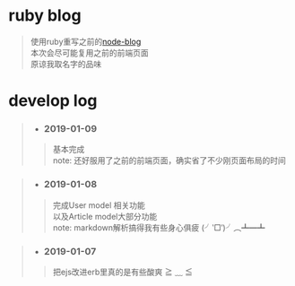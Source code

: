 # ruby blog
> 使用ruby重写之前的[node-blog](https://github.com/SURA907/node-blog)</br>
> 本次会尽可能复用之前的前端页面</br>
> 原谅我取名字的品味

# develop log
> - ### 2019-01-09
>> 基本完成</br>
>> note: 还好服用了之前的前端页面，确实省了不少刚页面布局的时间


> - ### 2019-01-08
>> 完成User model 相关功能</br>
>> 以及Article model大部分功能</br>
>> note: markdown解析搞得我有些身心俱疲 (╯‵□′)╯︵┻━┻

> - ### 2019-01-07
>> 把ejs改进erb里真的是有些酸爽 ≧ ﹏ ≦
